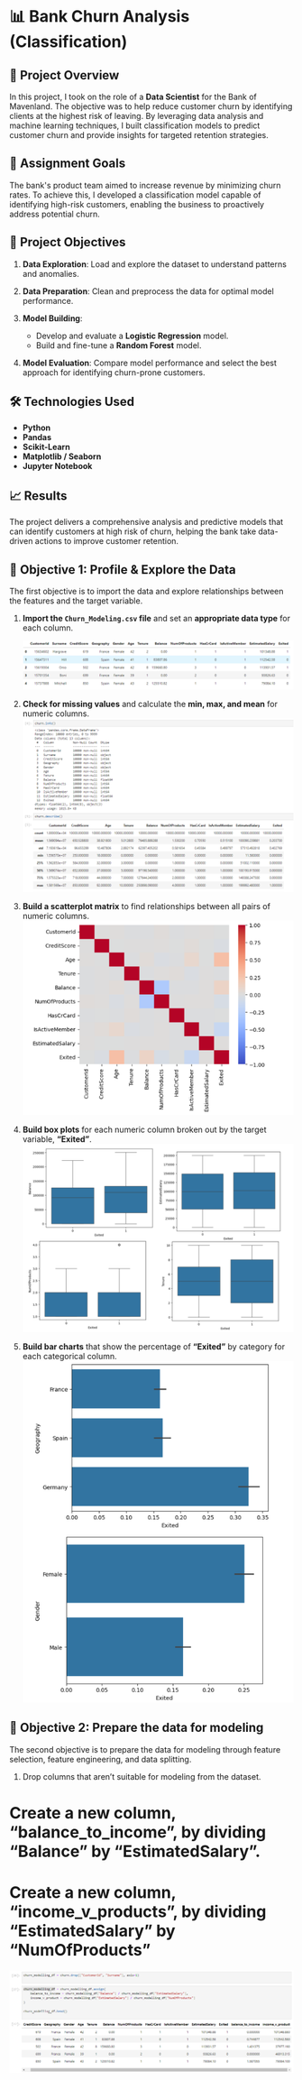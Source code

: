 # 📊 **Bank Churn Analysis (Classification)**

## 📝 **Project Overview**  
In this project, I took on the role of a **Data Scientist** for the Bank of Mavenland. The objective was to help reduce customer churn by identifying clients at the highest risk of leaving. By leveraging data analysis and machine learning techniques, I built classification models to predict customer churn and provide insights for targeted retention strategies.

## 🎯 **Assignment Goals**  
The bank's product team aimed to increase revenue by minimizing churn rates. To achieve this, I developed a classification model capable of identifying high-risk customers, enabling the business to proactively address potential churn.

## 🚀 **Project Objectives**  

1. **Data Exploration**: Load and explore the dataset to understand patterns and anomalies.  

2. **Data Preparation**: Clean and preprocess the data for optimal model performance.  

3. **Model Building**:  
    - Develop and evaluate a **Logistic Regression** model.  
    - Build and fine-tune a **Random Forest** model.  

4. **Model Evaluation**: Compare model performance and select the best approach for identifying churn-prone customers.

## 🛠️ **Technologies Used**  

- **Python**  
- **Pandas**  
- **Scikit-Learn**  
- **Matplotlib / Seaborn**  
- **Jupyter Notebook**

## 📈 **Results**  
The project delivers a comprehensive analysis and predictive models that can identify customers at high risk of churn, helping the bank take data-driven actions to improve customer retention.


## 🚀 **Objective 1: Profile & Explore the Data**

The first objective is to import the data and explore relationships between the features and the target variable.

1. **Import the `Churn_Modeling.csv` file** and set an **appropriate data type** for each column.  
 
   ![Sample Dataset](screenshots/sample_dataset.png)
    <!--  <img src="screenshots/sample_dataset.png" alt="sample_dataset" width="900"> -->


3. **Check for missing values** and calculate the **min, max, and mean** for numeric columns.  
   ![Missing Values](screenshots/data_quality_check.png)

4. **Build a scatterplot matrix** to find relationships between all pairs of numeric columns.  
   ![Scatterplot Matrix](screenshots/scatterplot_matrix.png)

5. **Build box plots** for each numeric column broken out by the target variable, **“Exited”**.  
   ![Box Plots](screenshots/box_plots.png)

6. **Build bar charts** that show the percentage of **“Exited”** by category for each categorical column.  
   ![Bar Charts](screenshots/bar_plot.png)

## 🚀 **Objective 2: Prepare the data for modeling**

The second objective is to prepare the data for modeling through feature selection, feature engineering, and data splitting.

1. Drop columns that aren’t suitable for modeling from the dataset. 
# Create a new column, “balance_to_income”, by dividing “Balance” by “EstimatedSalary”.
# Create a new column, “income_v_products”, by dividing “EstimatedSalary” by “NumOfProducts”
 
   ![Sample Dataset](screenshots/churn_modeling_df.png)












   

